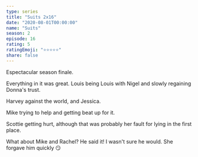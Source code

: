 ```yaml
---
type: series
title: "Suits 2x16"
date: "2020-08-01T00:00:00"
name: "Suits"
season: 2
episode: 16
rating: 5
ratingEmoji: "⭐️⭐️⭐️⭐️⭐️"
share: false
---
```


Espectacular season finale.

Everything in it was great. Louis being Louis with Nigel and slowly regaining Donna's trust.

Harvey against the world, and Jessica.

Mike trying to help and getting beat up for it.

Scottie getting hurt, although that was probably her fault for lying in the first place.

What about Mike and Rachel? He said it! I wasn't sure he would. She forgave him quickly 😏
